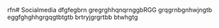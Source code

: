 rfn# Socialmedia
dfgfegbrn
gregrghhqnqrnggbRGG
grqgrnbgnhwjngtb
eggfghghhgrgqgtbtgtb
brtryjgrgrtbb btwhgtg
